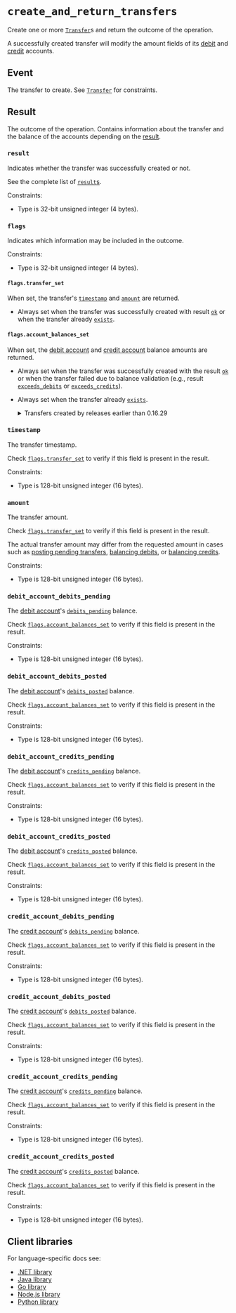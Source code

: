 # `create_and_return_transfers`

Create one or more [`Transfer`](../transfer.md)s and return the outcome of the operation.

A successfully created transfer will modify the
amount fields of its [debit](../transfer.md#debit_account_id) and
[credit](../transfer.md#credit_account_id) accounts.

## Event

The transfer to create. See [`Transfer`](../transfer.md) for constraints.

## Result

The outcome of the operation. Contains information about the transfer
and the balance of the accounts depending on the [result](#result).

### `result`

Indicates whether the transfer was successfully created or not.

See the complete list of [`result`s](./create_transfers.md#result).

Constraints:

- Type is 32-bit unsigned integer (4 bytes).

### `flags`

Indicates which information may be included in the outcome.

Constraints:

- Type is 32-bit unsigned integer (4 bytes).

#### `flags.transfer_set`

When set, the transfer's [`timestamp`](../transfer.md#timestamp)
and [`amount`](../transfer.md#amount) are returned.

- Always set when the transfer was successfully created with result
  [`ok`](./create_transfers.md#ok) or when the transfer already
  [`exists`](./create_transfers.md#exists).

#### `flags.account_balances_set`

When set, the [debit account](../transfer.md#debit_account_id)
and [credit account](../transfer.md#credit_account_id) balance amounts are returned.

- Always set when the transfer was successfully created with the result
  [`ok`](./create_transfers.md#ok) or when the transfer failed due to balance validation
  (e.g., result [`exceeds_debits`](./create_transfers.md#exceeds_debits) or
  [`exceeds_credits`](./create_transfers.md#exceeds_credits)).

- Always set when the transfer already [`exists`](./create_transfers.md#exists).

  <details>
    <summary>Transfers created by releases earlier than 0.16.29</summary>

    Only set if both the debit and credit accounts have the
    [`flags.history`](../account.md#flagshistory) enabled.

  </details>

### `timestamp`

The transfer timestamp.

Check [`flags.transfer_set`](#flagstransfer_set) to verify if this field is present in the result.

Constraints:

- Type is 128-bit unsigned integer (16 bytes).

### `amount`

The transfer amount.

Check [`flags.transfer_set`](#flagstransfer_set) to verify if this field is present in the result.

The actual transfer amount may differ from the requested amount in cases such as
[posting pending transfers](../transfer.md#flagspost_pending_transfer),
[balancing debits](../transfer.md#flagsbalancing_debit),
or [balancing credits](../transfer.md#flagsbalancing_credit).

Constraints:

- Type is 128-bit unsigned integer (16 bytes).

### `debit_account_debits_pending`

The [debit account](../transfer.md#debit_account_id)'s
[`debits_pending`](../account.md#debits_pending) balance.

Check [`flags.account_balances_set`](#flagsaccount_balances_set) to verify if this field
is present in the result.

Constraints:

- Type is 128-bit unsigned integer (16 bytes).

### `debit_account_debits_posted`

The [debit account](../transfer.md#debit_account_id)'s
[`debits_posted`](../account.md#debits_posted) balance.

Check [`flags.account_balances_set`](#flagsaccount_balances_set) to verify if this field
is present in the result.

Constraints:

- Type is 128-bit unsigned integer (16 bytes).

### `debit_account_credits_pending`

The [debit account](../transfer.md#debit_account_id)'s
[`credits_pending`](../account.md#credits_pending) balance.

Check [`flags.account_balances_set`](#flagsaccount_balances_set) to verify if this field
is present in the result.

Constraints:

- Type is 128-bit unsigned integer (16 bytes).

### `debit_account_credits_posted`

The [debit account](../transfer.md#debit_account_id)'s
[`credits_posted`](../account.md#credits_posted) balance.

Check [`flags.account_balances_set`](#flagsaccount_balances_set) to verify if this field
is present in the result.

Constraints:

- Type is 128-bit unsigned integer (16 bytes).

### `credit_account_debits_pending`

The [credit account](../transfer.md#credit_account_id)'s
[`debits_pending`](../account.md#debits_pending) balance.

Check [`flags.account_balances_set`](#flagsaccount_balances_set) to verify if this field
is present in the result.

Constraints:

- Type is 128-bit unsigned integer (16 bytes).

### `credit_account_debits_posted`

The [credit account](../transfer.md#credit_account_id)'s
[`debits_posted`](../account.md#debits_posted) balance.

Check [`flags.account_balances_set`](#flagsaccount_balances_set) to verify if this field
is present in the result.

Constraints:

- Type is 128-bit unsigned integer (16 bytes).

### `credit_account_credits_pending`

The [credit account](../transfer.md#credit_account_id)'s
[`credits_pending`](../account.md#credits_pending) balance.

Check [`flags.account_balances_set`](#flagsaccount_balances_set) to verify if this field
is present in the result.

Constraints:

- Type is 128-bit unsigned integer (16 bytes).

### `credit_account_credits_posted`

The [credit account](../transfer.md#credit_account_id)'s
[`credits_posted`](../account.md#credits_posted) balance.

Check [`flags.account_balances_set`](#flagsaccount_balances_set) to verify if this field
is present in the result.

Constraints:

- Type is 128-bit unsigned integer (16 bytes).

## Client libraries

For language-specific docs see:

- [.NET library](/src/clients/dotnet/README.md#create-and-return-transfers)
- [Java library](/src/clients/java/README.md#create-and-return-transfers)
- [Go library](/src/clients/go/README.md#create-and-return-transfers)
- [Node.js library](/src/clients/node/README.md#create-and-return-transfers)
- [Python library](/src/clients/python/README.md#create-and-return-transfers)
